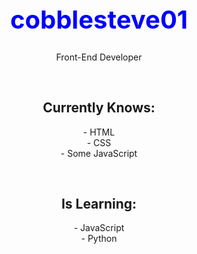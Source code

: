 <h1 align='center' style='font-size: 40px; color: blue;'>cobblesteve01</h1>
<p align='center'>Front-End Developer</p>

<br>

<h2 align='center'>Currently Knows:</h2>
<p align='center'>- HTML <br> - CSS <br> - Some JavaScript</p>

<br>

<h2 align='center'>Is Learning:</h2>
<p align='center'>- JavaScript <br> - Python</p>

